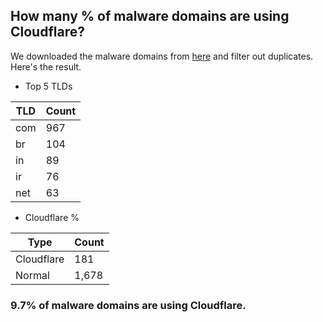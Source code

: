 ## How many % of malware domains are using Cloudflare?


We downloaded the malware domains from [here](https://urlhaus.abuse.ch) and filter out duplicates.
Here's the result.


[//]: # (start replacement)


- Top 5 TLDs

| TLD | Count |
| --- | --- |
| com | 967 |
| br | 104 |
| in | 89 |
| ir | 76 |
| net | 63 |


- Cloudflare %

| Type | Count |
| --- | --- |
| Cloudflare | 181 |
| Normal | 1,678 |


### 9.7% of malware domains are using Cloudflare.